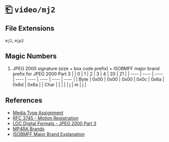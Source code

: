 # [⎗](../README.md) `video/mj2`

## File Extensions

`mj2`, `mjp2`

## Magic Numbers

1. JPEG 2000 signature (size + box code prefix) + ISOBMFF major brand prefix for JPEG 2000 Part 3
   | | 0 | 1 | 2 | 3 | 4 | 20 | 21 |
   | ---- | ---- | ---- | ---- | ---- | ---- | ---- | ---- |
   | Byte | 0x00 | 0x00 | 0x00 | 0x0c | 0x6a | 0x6d | 0x6a |
   | Char | | | | | j | m | j |

## References

- [Media Type Assignment](https://www.iana.org/assignments/media-types/video/mj2)
- [RFC 3745 - Motion Registration](https://datatracker.ietf.org/doc/html/rfc3745#section-4.3)
- [LOC Digital Formats - JPEG 2000 Part 3](https://www.loc.gov/preservation/digital/formats/fdd/fdd000127.shtml)
- [MP4RA Brands](https://mp4ra.org/registered-types/brands)
- [ISOBMFF Major Brand Explanation](https://www.ftyps.com/what.html)
